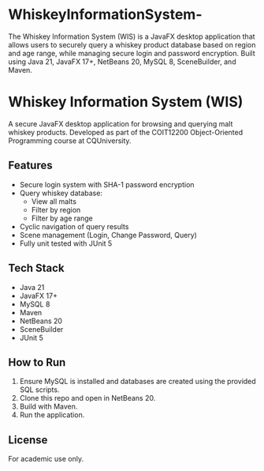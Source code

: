 # WhiskeyInformationSystem-
The Whiskey Information System (WIS) is a JavaFX desktop application that allows users to securely query a whiskey product database based on region and age range, while managing secure login and password encryption. Built using Java 21, JavaFX 17+, NetBeans 20, MySQL 8, SceneBuilder, and Maven.

# Whiskey Information System (WIS)

A secure JavaFX desktop application for browsing and querying malt whiskey products. Developed as part of the COIT12200 Object-Oriented Programming course at CQUniversity.

## Features
- Secure login system with SHA-1 password encryption
- Query whiskey database:
  - View all malts
  - Filter by region
  - Filter by age range
- Cyclic navigation of query results
- Scene management (Login, Change Password, Query)
- Fully unit tested with JUnit 5

## Tech Stack
- Java 21
- JavaFX 17+
- MySQL 8
- Maven
- NetBeans 20
- SceneBuilder
- JUnit 5

## How to Run
1. Ensure MySQL is installed and databases are created using the provided SQL scripts.
2. Clone this repo and open in NetBeans 20.
3. Build with Maven.
4. Run the application.

## License
For academic use only.
